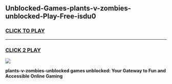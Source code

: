 
## Unblocked-Games-plants-v-zombies-unblocked-Play-Free-isdu0
<h3>
<a href="https://premium76.site?title=plants-v-zombies-unblocked&ref=23A">CLICK TO PLAY</a></h3>
<hr>

<h3>
<a href="https://premium76.site?title=plants-v-zombies-unblocked&ref=23A">CLICK 2 PLAY</a>
  
</h3>

<a href="https://premium76.site?title=plants-v-zombies-unblocked&ref=23A"><img src="https://clearcache.store/games.png"></a>


**plants-v-zombies-unblocked games unblocked: Your Gateway to Fun and Accessible Online Gaming**
